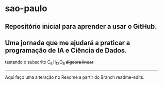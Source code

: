 # sao-paulo
## Repositório inicial para aprender a usar o GitHub.
Uma **jornada** que me ajudará a praticar a programação de IA e Ciência de Dados.
---
testando o subscrito C<sub>6</sub>H<sub>12</sub>O<sub>6</sub>
~~álgebra linear~~

---
Aqui faço uma alteração no Readme a partir do Branch readme-edits.
